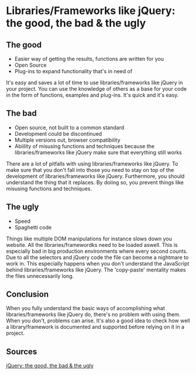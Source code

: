 # Libraries/Frameworks like jQuery: the good, the bad & the ugly

## The good
+ Easier way of getting the results, functions are written for you
+ Open Source
+ Plug-ins to expand functionality that's in need of

It's easy and saves a lot of time to use libraries/frameworks like jQuery in your project. You can use the knowledge of others as a base for your code in the form of functions, examples and plug-ins. It's quick and it's easy.

## The bad
+ Open source, not built to a common standard
+ Development could be discontinued
+ Multiple versions out, browser compatibility
+ Abiility of misusing functions and techniques because the libraries/frameworks like jQuery make sure that everything still works

There are a lot of pitfalls with using libraries/frameworks like jQuery. To make sure that you don't fall into those you need to stay on top of the development of libraries/frameworks like jQuery. Furthermore, you should understand the thing that it replaces. By doiing so, you prevent things like misusing functions and techniques.

## The ugly
+ Speed
+ Spaghetti code

Things like multiple DOM manipulations for instance slows down you website. All the libraries/framewordks need to be loaded aswell. This is especially bad in big production environments where every second counts. Due to all the selectors and jQuery code the file can become a nightmare to work in. This especially happens when you don't understand the JavaScript behind libraries/frameworks like jQuery. The 'copy-paste' mentality makes the files unnecessarily long.

## Conclusion
When you fully understand the basic ways of accomplishing what libraries/frameworks like jQuery do, there's no problem with using them. When you don't, problems can arise. It's also a good idea to check how well a library/framework is documented and supported before relying on it in a project.

## Sources
[jQuery: the good, the bad & the ugly](http://www.webdesignerdepot.com/2012/09/jquery-the-good-the-bad-and-the-ugly/)